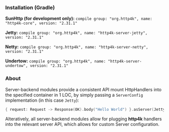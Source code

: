 ### Installation (Gradle)
**SunHttp (for development only):** ```compile group: "org.http4k", name: "http4k-core", version: "2.31.1"```

**Jetty:** ```compile group: "org.http4k", name: "http4k-server-jetty", version: "2.31.1"```

**Netty:** ```compile group: "org.http4k", name: "http4k-server-netty", version: "2.31.1"```

**Undertow:** ```compile group: "org.http4k", name: "http4k-server-undertow", version: "2.31.1"```

### About
Server-backend modules provide a consistent API mount HttpHandlers into the specified container in 1 LOC, by simply passing a `ServerConfig` implementation (in this case `Jetty`):

```kotlin
{ request: Request -> Response(OK).body("Hello World") }.asServer(Jetty(8000)).start().block()
```
Alteratively, all server-backend modules allow for plugging **http4k** handlers into the relevant server API, which allows for custom Server configuration.
